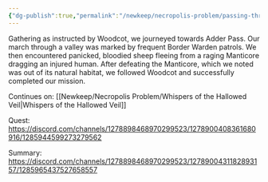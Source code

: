 ```yaml
---
{"dg-publish":true,"permalink":"/newkeep/necropolis-problem/passing-thread/","created":"2025-03-24T08:16:25.021+05:30","updated":"2025-03-24T10:33:01.235+05:30"}
---
```


Gathering as instructed by Woodcot, we journeyed towards Adder Pass. Our march through a valley was marked by frequent Border Warden patrols. We then encountered panicked, bloodied sheep fleeing from a raging Manticore dragging an injured human. After defeating the Manticore, which we noted was out of its natural habitat, we followed Woodcot and successfully completed our mission.

Continues on: [[Newkeep/Necropolis Problem/Whispers of the Hallowed Veil\|Whispers of the Hallowed Veil]]

Quest: 
https://discord.com/channels/1278898468970299523/1278900408361680916/1285944599273279562

Summary:
https://discord.com/channels/1278898468970299523/1278900431182893157/1285965437527658557
